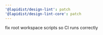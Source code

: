 ```yaml
---
'@lapidist/design-lint': patch
'@lapidist/design-lint-core': patch
---
```


fix root workspace scripts so CI runs correctly
